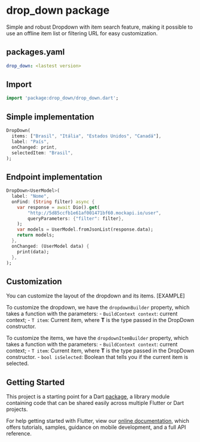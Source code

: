 # drop_down package

Simple and robust Dropdown with item search feature, making it possible to use an offline item list or filtering URL for easy customization.


## packages.yaml
```yaml
drop_down: <lastest version>
```

## Import
```dart
import 'package:drop_down/drop_down.dart';
```

## Simple implementation
```dart
DropDown(
  items: ["Brasil", "Itália", "Estados Unidos", "Canadá"],
  label: "País",
  onChanged: print,
  selectedItem: "Brasil",
);
```

## Endpoint implementation
```dart
DropDown<UserModel>(
  label: "Nome",
  onFind: (String filter) async {
    var response = await Dio().get(
        "http://5d85ccfb1e61af001471bf60.mockapi.io/user",
        queryParameters: {"filter": filter},
    );
    var models = UserModel.fromJsonList(response.data);
    return models;
  },
  onChanged: (UserModel data) {
    print(data);
  },
);
```
## Customization
You can customize the layout of the dropdown and its items. [EXAMPLE]

To customize the dropdown, we have the `dropdownBuilder` property, which takes a function with the parameters:
    - `BuildContext context`: current context;
    - `T item`: Current item, where **T** is the type passed in the DropDown constructor.

To customize the items, we have the `dropdownItemBuilder` property, which takes a function with the parameters:
    - `BuildContext context`: current context;
    - `T item`: Current item, where **T** is the type passed in the DropDown constructor.
    - `bool isSelected`: Boolean that tells you if the current item is selected.


## Getting Started

This project is a starting point for a Dart
[package](https://flutter.dev/developing-packages/),
a library module containing code that can be shared easily across
multiple Flutter or Dart projects.

For help getting started with Flutter, view our 
[online documentation](https://flutter.dev/docs), which offers tutorials, 
samples, guidance on mobile development, and a full API reference.
